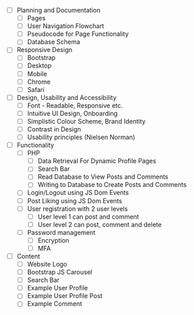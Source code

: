 - [ ] Planning and Documentation
	- [ ] Pages
	- [ ] User Navigation Flowchart
	- [ ] Pseudocode for Page Functionality
	- [ ] Database Schema

- [ ] Responsive Design
	- [ ] Bootstrap
	- [ ] Desktop
	- [ ] Mobile
	- [ ] Chrome
	- [ ] Safari

- [ ] Design, Usability and Accessibility
	- [ ] Font - Readable, Responsive etc.
	- [ ] Intuitive UI Design, Onboarding
	- [ ] Simplistic Colour Scheme, Brand Identity
	- [ ] Contrast in Design
	- [ ] Usability principles (Nielsen Norman)

- [ ] Functionality
	- [ ] PHP
		- [ ] Data Retrieval For Dynamic Profile Pages
		- [ ] Search Bar
		- [ ] Read Database to View Posts and Comments
		- [ ] Writing to Database to Create Posts and Comments
	- [ ] Login/Logout using JS Dom Events
	- [ ] Post Liking using JS Dom Events
	- [ ] User registration with 2 user levels
		- [ ] User level 1 can post and comment
		- [ ] User level 2 can post, comment and delete
	- [ ] Password management
		- [ ] Encryption
		- [ ] MFA
- [ ] Content
	- [ ] Website Logo
	- [ ] Bootstrap JS Carousel
	- [ ] Search Bar
	- [ ] Example User Profile
	- [ ] Example User Profile Post
	- [ ] Example Comment